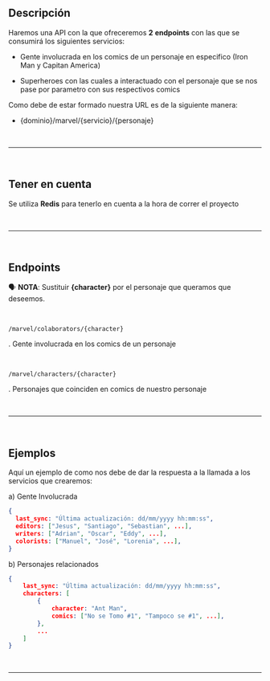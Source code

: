 ## Descripción

Haremos una API con la que ofreceremos **2** **endpoints** con las que se consumirá los siguientes servicios:

- Gente involucrada en los comics de un personaje en especifico (Iron Man y Capitan America)

- Superheroes con las cuales a interactuado con el personaje que se nos pase por parametro con sus respectivos comics

Como debe de estar formado nuestra URL es de la siguiente manera:

- {dominio}/marvel/{servicio}/{personaje}

<br>

---

<br>

## Tener en cuenta

Se utiliza **Redis** para tenerlo en cuenta a la hora de correr el proyecto

<br>

---

<br>

## Endpoints

🗣 **NOTA**: Sustituir **{character}** por el personaje que queramos que deseemos.

<br>

`/marvel/colaborators/{character}`

. Gente involucrada en los comics de un personaje

<br>

`/marvel/characters/{character}`

. Personajes que coinciden en comics de nuestro personaje

<br>

---

<br>

## Ejemplos

Aquí un ejemplo de como nos debe de dar la respuesta a la llamada a los servicios que crearemos:

a) Gente Involucrada

```json
{
  last_sync: "Última actualización: dd/mm/yyyy hh:mm:ss",
  editors: ["Jesus", "Santiago", "Sebastian", ...],
  writers: ["Adrian", "Oscar", "Eddy", ...],
  colorists: ["Manuel", "José", "Lorenia", ...],
}
```

b) Personajes relacionados

```json
{
	last_sync: "Última actualización: dd/mm/yyyy hh:mm:ss",
	characters: [
		{
			character: "Ant Man",
			comics: ["No se Tomo #1", "Tampoco se #1", ...],
		},
		...
	]
}
```

<br>

---
